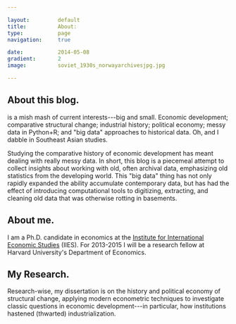 ```yaml
---

layout:			default
title:  		About: 
type:			page
navigation: 	true

date:   		2014-05-08
gradient: 		2
image: 			soviet_1930s_norwayarchivesjpg.jpg

---
```


## About this blog.

is a mish mash of current interests---big and small. Economic development; comparative structural change; industrial history; political economy; messy data in Python+R; and "big data" approaches to historical data. Oh, and I dabble in Southeast Asian studies. </p>

Studying the comparative history of economic development has meant dealing with really messy data. In short, this blog is a piecemeal attempt to collect insights about working with old, often archival data, emphasizing old statistics from the developing world. This "big data" thing has not only rapidly expanded the ability accumulate contemporary data, but has had the effect of introducing computational tools to digitizing, extracting, and cleaning old data that was otherwise rotting in basements.

## About me. ##
I am a Ph.D. candidate in economics at the <a href="www.iies.su.se">Institute for International Economic Studies</a> (IIES). For 2013-2015 I will be a research fellow at Harvard University's Department of Economics.

## My Research. ## 
Research-wise, my dissertation is on the history and political economy of structural change, applying modern econometric techniques to investigate classic questions in economic development---in particular, how institutions hastened (thwarted) industrialization.


